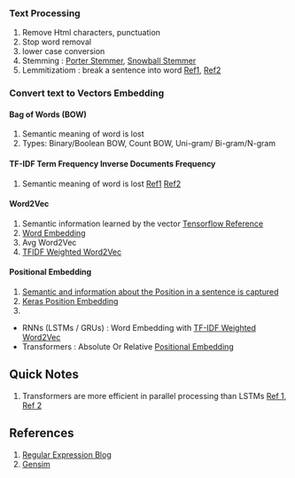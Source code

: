 ### Text Processing
1.  Remove Html characters, punctuation
2. Stop word removal
3. lower case conversion
4. Stemming : [ Porter Stemmer](https://www.nltk.org/_modules/nltk/stem/porter.html), [Snowball Stemmer](https://www.nltk.org/api/nltk.stem.snowball.html?highlight=snowball%20stemmer)
5. Lemmitizatiom : break a sentence into word  [Ref1](https://stackoverflow.com/questions/1787110/what-is-the-true-difference-between-lemmatization-vs-stemming), [Ref2](https://blog.bitext.com/what-is-the-difference-between-stemming-and-lemmatization/) 

### Convert text to Vectors Embedding 
#### Bag of Words (BOW) 
1. Semantic meaning of word is lost
2. Types: Binary/Boolean BOW,   Count BOW,   Uni-gram/ Bi-gram/N-gram
#### TF-IDF Term Frequency Inverse Documents Frequency  
1. Semantic meaning of word is lost [Ref1](https://scikit-learn.org/stable/modules/generated/sklearn.feature_extraction.text.TfidfTransformer.html#sklearn.feature_extraction.text.TfidfTransformer) [Ref2](https://towardsdatascience.com/tf-idf-for-document-ranking-from-scratch-in-python-on-real-world-dataset-796d339a4089)
#### Word2Vec
1. Semantic information learned by the vector [Tensorflow Reference](https://www.tensorflow.org/tutorials/text/word2vec) 
2. [Word Embedding](https://www.tensorflow.org/text/guide/word_embeddings) 
3. Avg Word2Vec
4. [TFIDF Weighted Word2Vec](https://medium.com/analytics-vidhya/featurization-of-text-data-bow-tf-idf-avgw2v-tfidf-weighted-w2v-7a6c62e8b097)
#### Positional Embedding
1.  [Semantic and  information about the Position in a sentence is captured](https://kazemnejad.com/blog/transformer_architecture_positional_encoding/)
2. [Keras Position Embedding](https://keras.io/api/keras_nlp/layers/position_embedding/)
3.  


- RNNs (LSTMs / GRUs)  :  Word Embedding with [TF-IDF Weighted Word2Vec](NLP#word2vec)
- Transformers  : Absolute Or Relative [Positional Embedding](https://theaisummer.com/positional-embeddings/#positional-encodings-vs-positional-embeddings)
## Quick Notes
1. Transformers are more efficient in parallel processing than LSTMs [Ref 1](https://voidful.medium.com/why-transformer-faster-then-lstm-on-generation-c3f30977d747#:~:text=That's%20all%20for%20transformer%20model,neural%20network%20such%20as%20LSTM.), [Ref 2](https://ai.stackexchange.com/questions/20075/why-does-the-transformer-do-better-than-rnn-and-lstm-in-long-range-context-depen) 


## References
1. [Regular Expression Blog](https://pymotw.com/2/re/) 
2. [Gensim](https://radimrehurek.com/gensim/auto_examples/index.html#documentation)

